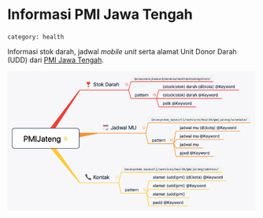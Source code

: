 # Informasi PMI Jawa Tengah
`category: health`

Informasi stok darah, jadwal _mobile unit_ serta alamat Unit Donor Darah (UDD) dari [PMI Jawa Tengah](https://pmi-jateng.or.id/udd/).

![pmi](PMIJateng.png)
